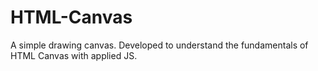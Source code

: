 # HTML-Canvas
A simple drawing canvas. Developed to understand the fundamentals of HTML Canvas with applied JS.
